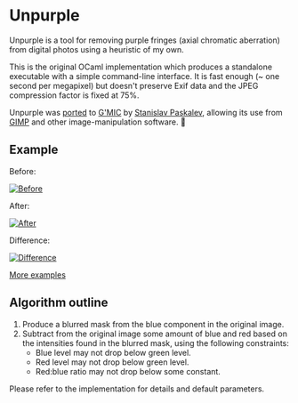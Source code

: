 Unpurple
========

Unpurple is a tool for removing purple fringes (axial chromatic aberration)
from digital photos using a heuristic of my own.

This is the original OCaml implementation which produces a standalone
executable with a simple command-line interface.
It is fast enough (~ one second per megapixel) but doesn't
preserve Exif data and the JPEG compression factor is fixed at 75%.

Unpurple was
[ported](https://github.com/dtschump/gmic-community/blob/master/include/stanislav_paskalev.gmic)
to [G'MIC](https://gmic.eu/)
by [Stanislav Paskalev](https://github.com/solarsea), allowing its use from
[GIMP](https://www.gimp.org/) and other image-manipulation software.
🎉

Example
-------

Before:

[<img src="https://mjambon.github.io/mjambon2016/purple-fringe/wikipedia-horsie.jpg" alt="Before"/>]()

After:

[<img src="https://mjambon.github.io/mjambon2016/purple-fringe/wikipedia-horsie-fixed.jpg" alt="After"/>]()

Difference:

[<img src="https://mjambon.github.io/mjambon2016/purple-fringe/wikipedia-horsie-diff.jpg" alt="Difference"/>]()

[More examples](https://mjambon.github.io/mjambon2016/purple-fringe/examples.html)

Algorithm outline
-----------------

1. Produce a blurred mask from the blue component in the original image.
2. Subtract from the original image some amount of blue and red based on the intensities found in the blurred mask, using the following constraints:
   * Blue level may not drop below green level.
   * Red level may not drop below green level.
   * Red:blue ratio may not drop below some constant.

Please refer to the implementation for details and default parameters.
